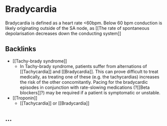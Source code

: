 # Bradycardia

Bradycardia is defined as a heart rate <60bpm. Below 60 bpm conduction is likely originating outside of the SA node, as [[The rate of spontaneous depolarisation decreases down the conducting system]]



## Backlinks
* [[Tachy-brady syndrome]]
	* In Tachy-brady syndrome, patients suffer from alternations of [[Tachycardia]] and [[Bradycardia]]. This can prove difficult to treat medically, as treating one of these (e.g. the tachycardias) increases the risk of the other concomitantly. Pacing for the bradycardic episodes in conjunction with rate-slowing medications (?[[Beta blockers]]?) may be required if a patient is symptomatic or unstable.
* [[Troponin]]
	* [[Tachycardia]] or [[Bradycardia]]

## ...

<!-- {BearID:EF5E6A2A-C768-46D3-99B6-64FF8CDBBECC-33765-00031245FC9D9D77} -->
